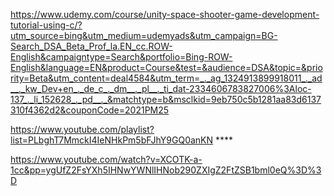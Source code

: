 
https://www.udemy.com/course/unity-space-shooter-game-development-tutorial-using-c/?utm_source=bing&utm_medium=udemyads&utm_campaign=BG-Search_DSA_Beta_Prof_la.EN_cc.ROW-English&campaigntype=Search&portfolio=Bing-ROW-English&language=EN&product=Course&test=&audience=DSA&topic=&priority=Beta&utm_content=deal4584&utm_term=_._ag_1324913899918011_._ad__._kw_Dev+en_._de_c_._dm__._pl__._ti_dat-2334606783827006%3Aloc-137_._li_152628_._pd__._&matchtype=b&msclkid=9eb750c5b1281aa83d6137310f4362d2&couponCode=2021PM25

https://www.youtube.com/playlist?list=PLbghT7MmckI4IeNHkPm5bFJhY9GQ0anKN   ****

https://www.youtube.com/watch?v=XCOTK-a-1cc&pp=ygUfZ2FsYXh5IHNwYWNlIHNob290ZXIgZ2FtZSB1bml0eQ%3D%3D
